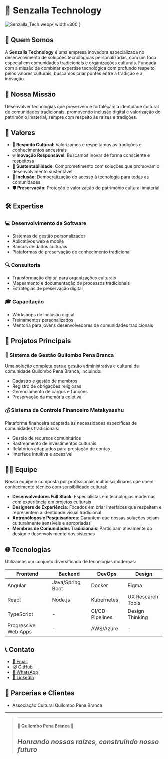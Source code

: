 # 🚀 Senzalla Technology

![Senzalla_Tech.webp](Senzalla_Tech.webp){ width=300 }

## 🌟 Quem Somos

A **Senzalla Technology** é uma empresa inovadora especializada no desenvolvimento de soluções tecnológicas personalizadas, com um foco especial em comunidades tradicionais e organizações culturais. Fundada com a missão de combinar expertise tecnológica com profundo respeito pelos valores culturais, buscamos criar pontes entre a tradição e a inovação.

## 🎯 Nossa Missão

Desenvolver tecnologias que preservem e fortaleçam a identidade cultural de comunidades tradicionais, promovendo inclusão digital e valorização do patrimônio imaterial, sempre com respeito às raízes e tradições.

## 💫 Valores

- **🤝 Respeito Cultural**: Valorizamos e respeitamos as tradições e conhecimentos ancestrais
- **💡 Inovação Responsável**: Buscamos inovar de forma consciente e respeitosa
- **🌱 Sustentabilidade**: Comprometimento com soluções que promovam o desenvolvimento sustentável
- **👥 Inclusão**: Democratização do acesso à tecnologia para todas as comunidades
- **🛡️ Preservação**: Proteção e valorização do patrimônio cultural imaterial

## 🛠️ Expertise

### 💻 Desenvolvimento de Software
- Sistemas de gestão personalizados
- Aplicativos web e mobile
- Bancos de dados culturais
- Plataformas de preservação de conhecimento tradicional

### 🔍 Consultoria
- Transformação digital para organizações culturais
- Mapeamento e documentação de processos tradicionais
- Estratégias de preservação digital

### 🎓 Capacitação
- Workshops de inclusão digital
- Treinamentos personalizados
- Mentoria para jovens desenvolvedores de comunidades tradicionais

## 📱 Projetos Principais

### 🏮 Sistema de Gestão Quilombo Pena Branca

Uma solução completa para a gestão administrativa e cultural da comunidade Quilombo Pena Branca, incluindo:
- Cadastro e gestão de membros
- Registro de obrigações religiosas
- Gerenciamento de cargos e funções
- Preservação da memória coletiva



### 💰 Sistema de Controle Financeiro Metakyasshu
Plataforma financeira adaptada às necessidades específicas de comunidades tradicionais:
- Gestão de recursos comunitários
- Rastreamento de investimentos culturais
- Relatórios adaptados para prestação de contas
- Interface intuitiva e acessível

## 👨‍💻 Equipe

Nossa equipe é composta por profissionais multidisciplinares que unem conhecimento técnico com sensibilidade cultural:

- **Desenvolvedores Full Stack**: Especialistas em tecnologias modernas com experiência em projetos culturais
- **Designers de Experiência**: Focados em criar interfaces que respeitem e representem a identidade visual tradicional
- **Antropólogos e Pesquisadores**: Garantem que nossas soluções sejam culturalmente sensíveis e apropriadas
- **Membros de Comunidades Tradicionais**: Participam ativamente do design e desenvolvimento dos sistemas

## 🌐 Tecnologias

Utilizamos um conjunto diversificado de tecnologias modernas:

| Frontend             | Backend          | DevOps          | Design            |
|----------------------|------------------|-----------------|-------------------|
| Angular              | Java/Spring Boot | Docker          | Figma             |
| React                | Node.js          | Kubernetes      | UX Research Tools |
| TypeScript           | -                | CI/CD Pipelines | Design Thinking   |
| Progressive Web Apps | -                | AWS/Azure       | -                 |

## 📞 Contato

- [📧 Email](mailto:bomsalvez@gmail.com)
- [🐱 GitHub](https://github.com/bomsalvez)
- [📱 WhatsApp](https://wa.me/5565992300223)
- [🔗 LinkedIn](https://www.linkedin.com/in/bomsalvez-freitas/)


## 🤝 Parcerias e Clientes

- Associação Cultural Quilombo Pena Branca

---


> ---------------------------------------------------------------------------
> #### 🌙 Quilombo Pena Branca 🌙
> ***Honrando nossas raízes, construindo nosso futuro***
> ---------------------------------------------------------------------------